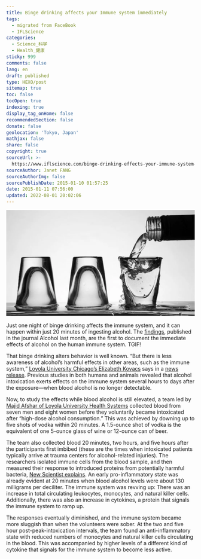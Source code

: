 ```yaml
---
title: Binge drinking affects your Immune system immediately
tags:
  - migrated from FaceBook
  - IFLScience
categories:
  - Science_科学
  - Health_健康
sticky: 999
comments: false
lang: en
draft: published
type: HEXO/post
sitemap: true
toc: false
tocOpen: true
indexing: true
display_tag_onHome: false
recommendedSection: false
donate: false
geolocation: 'Tokyo, Japan'
mathjax: false
share: false
copyright: true
sourceUrl: >-
  https://www.iflscience.com/binge-drinking-effects-your-immune-system-immediately-26843
sourceAuthor: Janet FANG
sourceAuthorImg: false
sourcePublishDate: 2015-01-10 01:57:25
date: 2015-01-11 07:56:00
updated: 2022-08-01 20:02:06
---
```

![Peter Hopper via Flickr CC BY-NC 2.0](./Binge-drinking-affects-your-Immune-system-immediately/1464361048-533-binge-drinking-affects-your-immune-system-immediately-l.webp)

Just one night of binge drinking affects the immune system, and it can happen within just 20 minutes of ingesting alcohol. The [findings](http://www.alcoholjournal.org/article/S0741-8329(14)20186-8/abstract), published in the journal Alcohol last month, are the first to document the immediate effects of alcohol on the human immune system. TGIF! 

That binge drinking alters behavior is well known. “But there is less awareness of alcohol’s harmful effects in other areas, such as the immune system,” [Loyola University Chicago’s Elizabeth Kovacs](http://www.stritch.luc.edu/alcohol_research/node/20) says in a [news release](http://loyolamedicine.org/newswire/news/binge-drinking-disrupts-immune-system-young-adults-loyola-researcher-finds). Previous studies in both humans and animals revealed that alcohol intoxication exerts effects on the immune system several hours to days after the exposure—when blood alcohol is no longer detectable.

Now, to study the effects while blood alcohol is still elevated, a team led by [Majid Afshar of Loyola University Health Systems](http://loyolamedicine.org/people/majid-afshar) collected blood from seven men and eight women before they voluntarily became intoxicated after “high-dose alcohol consumption.” This was achieved by downing up to five shots of vodka within 20 minutes. A 1.5-ounce shot of vodka is the equivalent of one 5-ounce glass of wine or 12-ounce can of beer. 

The team also collected blood 20 minutes, two hours, and five hours after the participants first imbibed (these are the times when intoxicated patients typically arrive at trauma centers for alcohol-related injuries). The researchers isolated immune cells from the blood sample, and then measured their response to introduced proteins from potentially harmful bacteria, [New Scientist explains](http://www.newscientist.com/article/mg22530031.800-booze-binge-has-immediate-effect-on-immune-system.html#.VLCJR2SR82t). An early pro-inflammatory state was already evident at 20 minutes when blood alcohol levels were about 130 milligrams per deciliter. The immune system was revving up: There was an increase in total circulating leukocytes, monocytes, and natural killer cells. Additionally, there was also an increase in cytokines, a protein that signals the immune system to ramp up. 

The responses eventually diminished, and the immune system became more sluggish than when the volunteers were sober. At the two and five hour post-peak-intoxication intervals, the team found an anti-inflammatory state with reduced numbers of monocytes and natural killer cells circulating in the blood. This was accompanied by higher levels of a different kind of cytokine that signals for the immune system to become less active.